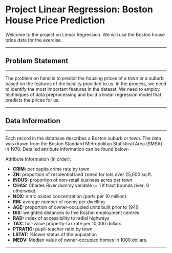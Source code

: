 # Project Linear Regression: Boston House Price Prediction
Welcome to the project on Linear Regression. We will use the Boston house price data for the exercise.

---


## Problem Statement
---------------------------

The problem on hand is to predict the housing prices of a town or a suburb based on the features of the locality provided to us. In the process, we need to identify the most important features in the dataset. We need to employ techniques of data preprocessing and build a linear regression model that predicts the prices for us. 

----------------------------
## Data Information
---------------------------

Each record in the database describes a Boston suburb or town. The data was drawn from the Boston Standard Metropolitan Statistical Area (SMSA) in 1970. Detailed attribute information can be found below-

Attribute Information (in order):
- **CRIM:**     per capita crime rate by town
- **ZN:**       proportion of residential land zoned for lots over 25,000 sq.ft.
- **INDUS:**    proportion of non-retail business acres per town
- **CHAS:**     Charles River dummy variable (= 1 if tract bounds river; 0 otherwise)
- **NOX:**      nitric oxides concentration (parts per 10 million)
- **RM:**       average number of rooms per dwelling
- **AGE:**     proportion of owner-occupied units built prior to 1940
- **DIS:**      weighted distances to five Boston employment centres
- **RAD:**      index of accessibility to radial highways
- **TAX:**      full-value property-tax rate per 10,000 dollars
- **PTRATIO:**  pupil-teacher ratio by town
- **LSTAT:**    %lower status of the population
- **MEDV:**     Median value of owner-occupied homes in 1000 dollars.

--------------------------------------------

